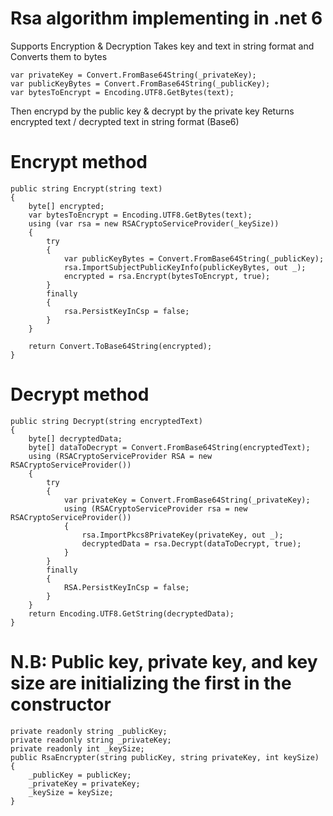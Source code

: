 # Rsa algorithm implementing in .net 6
Supports Encryption & Decryption
Takes key and text in string format and Converts them to bytes

    var privateKey = Convert.FromBase64String(_privateKey);
    var publicKeyBytes = Convert.FromBase64String(_publicKey);
    var bytesToEncrypt = Encoding.UTF8.GetBytes(text);
    
Then encrypd by the public key & decrypt by the private key
Returns encrypted text / decrypted text in string format (Base6)

# Encrypt method
    public string Encrypt(string text)
    {
        byte[] encrypted;
        var bytesToEncrypt = Encoding.UTF8.GetBytes(text);
        using (var rsa = new RSACryptoServiceProvider(_keySize))
        {
            try
            {
                var publicKeyBytes = Convert.FromBase64String(_publicKey);
                rsa.ImportSubjectPublicKeyInfo(publicKeyBytes, out _);
                encrypted = rsa.Encrypt(bytesToEncrypt, true);
            }
            finally
            {
                rsa.PersistKeyInCsp = false;
            }
        }

        return Convert.ToBase64String(encrypted);
    }
    
# Decrypt method
    public string Decrypt(string encryptedText)
    {
        byte[] decryptedData;
        byte[] dataToDecrypt = Convert.FromBase64String(encryptedText);
        using (RSACryptoServiceProvider RSA = new RSACryptoServiceProvider())
        {
            try
            {
                var privateKey = Convert.FromBase64String(_privateKey);
                using (RSACryptoServiceProvider rsa = new RSACryptoServiceProvider())
                {
                    rsa.ImportPkcs8PrivateKey(privateKey, out _);
                    decryptedData = rsa.Decrypt(dataToDecrypt, true);
                }
            }
            finally
            {
                RSA.PersistKeyInCsp = false;
            }
        }
        return Encoding.UTF8.GetString(decryptedData);
    }

# N.B: Public key, private key, and key size are initializing the first in the constructor
    
    private readonly string _publicKey;
    private readonly string _privateKey;
    private readonly int _keySize;
    public RsaEncrypter(string publicKey, string privateKey, int keySize)
    {
        _publicKey = publicKey;
        _privateKey = privateKey;
        _keySize = keySize;
    }
